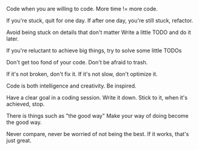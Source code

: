 Code when you are willing to code.
More time != more code.

If you're stuck, quit for one day.
If after one day, you're still stuck,  refactor.

Avoid being stuck on details that don't matter
Write a little TODO and do it later.

If you're reluctant to achieve big things,
try to solve some little TODOs

Don't get too fond of your code.
Don't be afraid to trash.

If it's not broken, don't fix it.
If it's not slow, don't optimize it.

Code is both intelligence and creativity.
Be inspired.

Have a clear goal in a coding session. Write it down.
Stick to it, when it's achieved, stop.

There is things such as "the good way"
Make your way of doing become the good way.

Never compare, never be worried of not being the best.
If it works, that's just great.
